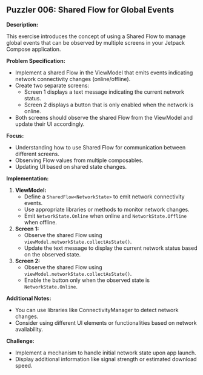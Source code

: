 ## Puzzler 006: Shared Flow for Global Events

**Description:**

This exercise introduces the concept of using a Shared Flow to manage global events that can be observed by multiple screens in your Jetpack Compose application.

**Problem Specification:**

* Implement a shared Flow in the ViewModel that emits events indicating network connectivity changes (online/offline).
* Create two separate screens:
    * Screen 1 displays a text message indicating the current network status.
    * Screen 2 displays a button that is only enabled when the network is online.
* Both screens should observe the shared Flow from the ViewModel and update their UI accordingly.

**Focus:**

* Understanding how to use Shared Flow for communication between different screens.
* Observing Flow values from multiple composables.
* Updating UI based on shared state changes.

**Implementation:**

1. **ViewModel:**
    * Define a `SharedFlow<NetworkState>` to emit network connectivity events.
    * Use appropriate libraries or methods to monitor network changes.
    * Emit `NetworkState.Online` when online and `NetworkState.Offline` when offline.
2. **Screen 1:**
    * Observe the shared Flow using `viewModel.networkState.collectAsState()`.
    * Update the text message to display the current network status based on the observed state.
3. **Screen 2:**
    * Observe the shared Flow using `viewModel.networkState.collectAsState()`.
    * Enable the button only when the observed state is `NetworkState.Online`.

**Additional Notes:**

* You can use libraries like ConnectivityManager to detect network changes.
* Consider using different UI elements or functionalities based on network availability.

**Challenge:**

* Implement a mechanism to handle initial network state upon app launch.
* Display additional information like signal strength or estimated download speed.

